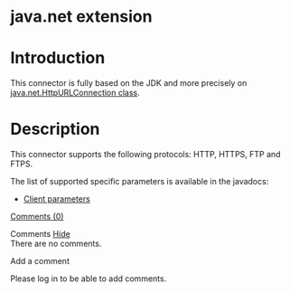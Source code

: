 java.net extension
==================

Introduction
============

This connector is fully based on the JDK and more precisely on
[java.net.HttpURLConnection
class](http://web.archive.org/web/20100228064505/http://java.sun.com/j2se/1.5.0/docs/api/index.html?java/net/HttpURLConnection.html).

Description
===========

This connector supports the following protocols: HTTP, HTTPS, FTP and
FTPS.

The list of supported specific parameters is available in the javadocs:

-   [Client
    parameters](http://web.archive.org/web/20100228064505/http://www.restlet.org/documentation/1.1/ext/com/noelios/restlet/ext/net/HttpClientHelper.html)

[Comments
(0)](http://web.archive.org/web/20100228064505/http://wiki.restlet.org/docs_2.0/13-restlet/28-restlet/79-restlet.html#)

Comments
[Hide](http://web.archive.org/web/20100228064505/http://wiki.restlet.org/docs_2.0/13-restlet/28-restlet/79-restlet.html#)
\
There are no comments.

Add a comment

Please log in to be able to add comments.
